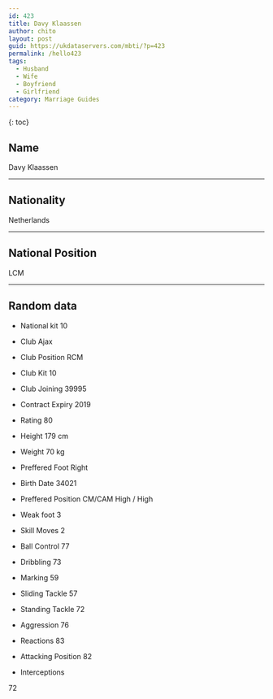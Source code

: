 ```yaml
---
id: 423
title: Davy Klaassen
author: chito
layout: post
guid: https://ukdataservers.com/mbti/?p=423
permalink: /hello423
tags:
  - Husband
  - Wife
  - Boyfriend
  - Girlfriend
category: Marriage Guides
---
```



{: toc}

## Name  
Davy Klaassen 

* * *

## Nationality  
Netherlands 

* * *

## National Position  
LCM 

* * *

## Random data 

  * National kit 
10 

  * Club 
Ajax 

  * Club Position 
RCM 

  * Club Kit 
10 

  * Club Joining 
39995 

  * Contract Expiry 
2019 

  * Rating 
80 

  * Height 
179 cm 

  * Weight 
70 kg 

  * Preffered Foot 
Right 

  * Birth Date 
34021 

  * Preffered Position 
CM/CAM High / High 

  * Weak foot 
3 

  * Skill Moves 
2 

  * Ball Control 
77 

  * Dribbling 
73 

  * Marking 
59 

  * Sliding Tackle 
57 

  * Standing Tackle 
72 

  * Aggression 
76 

  * Reactions 
83 

  * Attacking Position 
82 

  * Interceptions 

72